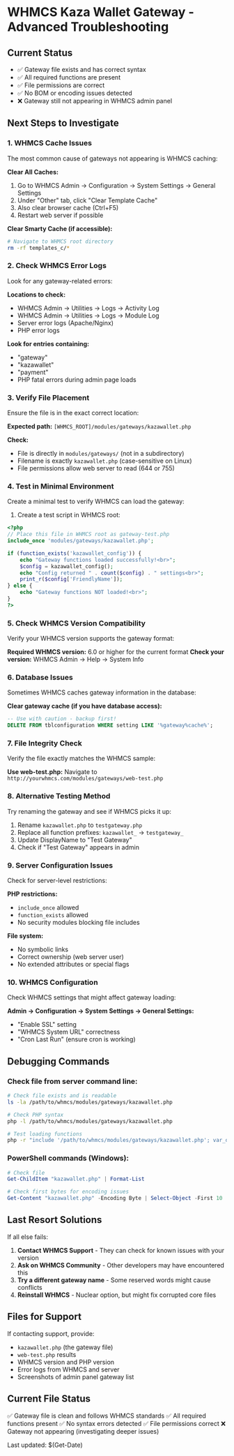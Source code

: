 # WHMCS Kaza Wallet Gateway - Advanced Troubleshooting

## Current Status
- ✅ Gateway file exists and has correct syntax
- ✅ All required functions are present
- ✅ File permissions are correct
- ✅ No BOM or encoding issues detected
- ❌ Gateway still not appearing in WHMCS admin panel

## Next Steps to Investigate

### 1. WHMCS Cache Issues
The most common cause of gateways not appearing is WHMCS caching:

**Clear All Caches:**
1. Go to WHMCS Admin → Configuration → System Settings → General Settings
2. Under "Other" tab, click "Clear Template Cache"
3. Also clear browser cache (Ctrl+F5)
4. Restart web server if possible

**Clear Smarty Cache (if accessible):**
```bash
# Navigate to WHMCS root directory
rm -rf templates_c/*
```

### 2. Check WHMCS Error Logs
Look for any gateway-related errors:

**Locations to check:**
- WHMCS Admin → Utilities → Logs → Activity Log
- WHMCS Admin → Utilities → Logs → Module Log
- Server error logs (Apache/Nginx)
- PHP error logs

**Look for entries containing:**
- "gateway"
- "kazawallet"
- "payment"
- PHP fatal errors during admin page loads

### 3. Verify File Placement
Ensure the file is in the exact correct location:

**Expected path:** `[WHMCS_ROOT]/modules/gateways/kazawallet.php`

**Check:**
- File is directly in `modules/gateways/` (not in a subdirectory)
- Filename is exactly `kazawallet.php` (case-sensitive on Linux)
- File permissions allow web server to read (644 or 755)

### 4. Test in Minimal Environment
Create a minimal test to verify WHMCS can load the gateway:

1. Create a test script in WHMCS root:
```php
<?php
// Place this file in WHMCS root as gateway-test.php
include_once 'modules/gateways/kazawallet.php';

if (function_exists('kazawallet_config')) {
    echo "Gateway functions loaded successfully!<br>";
    $config = kazawallet_config();
    echo "Config returned " . count($config) . " settings<br>";
    print_r($config['FriendlyName']);
} else {
    echo "Gateway functions NOT loaded!<br>";
}
?>
```

### 5. Check WHMCS Version Compatibility
Verify your WHMCS version supports the gateway format:

**Required WHMCS version:** 6.0 or higher for the current format
**Check your version:** WHMCS Admin → Help → System Info

### 6. Database Issues
Sometimes WHMCS caches gateway information in the database:

**Clear gateway cache (if you have database access):**
```sql
-- Use with caution - backup first!
DELETE FROM tblconfiguration WHERE setting LIKE '%gateway%cache%';
```

### 7. File Integrity Check
Verify the file exactly matches the WHMCS sample:

**Use web-test.php:** Navigate to `http://yourwhmcs.com/modules/gateways/web-test.php`

### 8. Alternative Testing Method
Try renaming the gateway and see if WHMCS picks it up:

1. Rename `kazawallet.php` to `testgateway.php`
2. Replace all function prefixes: `kazawallet_` → `testgateway_`
3. Update DisplayName to "Test Gateway"
4. Check if "Test Gateway" appears in admin

### 9. Server Configuration Issues
Check for server-level restrictions:

**PHP restrictions:**
- `include_once` allowed
- `function_exists` allowed
- No security modules blocking file includes

**File system:**
- No symbolic links
- Correct ownership (web server user)
- No extended attributes or special flags

### 10. WHMCS Configuration
Check WHMCS settings that might affect gateway loading:

**Admin → Configuration → System Settings → General Settings:**
- "Enable SSL" setting
- "WHMCS System URL" correctness
- "Cron Last Run" (ensure cron is working)

## Debugging Commands

### Check file from server command line:
```bash
# Check file exists and is readable
ls -la /path/to/whmcs/modules/gateways/kazawallet.php

# Check PHP syntax
php -l /path/to/whmcs/modules/gateways/kazawallet.php

# Test loading functions
php -r "include '/path/to/whmcs/modules/gateways/kazawallet.php'; var_dump(function_exists('kazawallet_config'));"
```

### PowerShell commands (Windows):
```powershell
# Check file
Get-ChildItem "kazawallet.php" | Format-List

# Check first bytes for encoding issues
Get-Content "kazawallet.php" -Encoding Byte | Select-Object -First 10
```

## Last Resort Solutions

If all else fails:

1. **Contact WHMCS Support** - They can check for known issues with your version
2. **Ask on WHMCS Community** - Other developers may have encountered this
3. **Try a different gateway name** - Some reserved words might cause conflicts
4. **Reinstall WHMCS** - Nuclear option, but might fix corrupted core files

## Files for Support
If contacting support, provide:
- `kazawallet.php` (the gateway file)
- `web-test.php` results
- WHMCS version and PHP version
- Error logs from WHMCS and server
- Screenshots of admin panel gateway list

## Current File Status
✅ Gateway file is clean and follows WHMCS standards
✅ All required functions present
✅ No syntax errors detected
✅ File permissions correct
❌ Gateway not appearing (investigating deeper issues)

Last updated: $(Get-Date)

